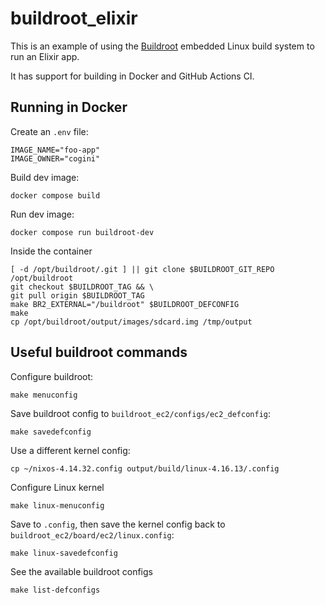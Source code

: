 # buildroot_elixir

This is an example of using the [Buildroot](https://buildroot.org/) embedded
Linux build system to run an Elixir app.

It has support for building in Docker and GitHub Actions CI.

## Running in Docker

Create an `.env` file:
```shell
IMAGE_NAME="foo-app"
IMAGE_OWNER="cogini"
```

Build dev image:

```command
docker compose build
```

Run dev image:

```command
docker compose run buildroot-dev
```

Inside the container

```command
[ -d /opt/buildroot/.git ] || git clone $BUILDROOT_GIT_REPO /opt/buildroot
git checkout $BUILDROOT_TAG && \
git pull origin $BUILDROOT_TAG
make BR2_EXTERNAL="/buildroot" $BUILDROOT_DEFCONFIG
make
cp /opt/buildroot/output/images/sdcard.img /tmp/output
```

## Useful buildroot commands

Configure buildroot:

    make menuconfig

Save buildroot config to `buildroot_ec2/configs/ec2_defconfig`:

    make savedefconfig

Use a different kernel config:

    cp ~/nixos-4.14.32.config output/build/linux-4.16.13/.config

Configure Linux kernel

    make linux-menuconfig

Save to `.config`, then save the kernel config back to `buildroot_ec2/board/ec2/linux.config`:

    make linux-savedefconfig

See the available buildroot configs

```shell
make list-defconfigs
```

